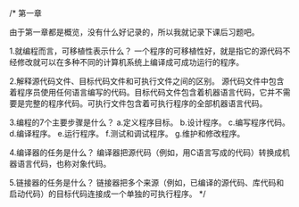 /*
第一章

由于第一章都是概览，没有什么好记录的，所以我就记录下课后习题吧。

1.就编程而言，可移植性表示什么？ 
一个程序的可移植性好，就是指它的源代码不经修改就可以在多种不同的计算机系统上编译成可成功运行的程序。

2.解释源代码文件、目标代码文件和可执行文件之间的区别。
源代码文件中包含着程序员使用任何语言编写的代码。目标代码文件包含着机器语言代码，它并不需要是完整的程序代码。可执行文件包含着可执行程序的全部机器语言代码。

3.编程的7个主要步骤是什么？
a.定义程序目标。 
b.设计程序。 
c.编写程序代码。 
d.编译程序。
e.运行程序。 
f.测试和调试程序。 
g.维护和修改程序。

4.编译器的任务是什么？
编译器把源代码（例如，用C语言写成的代码）转换成机器语言代码，也称对象代码。

5.链接器的任务是什么？ 
链接器把多个来源（例如，已编译的源代码、库代码和启动代码）的目标代码连接成一个单独的可执行程序。
*/